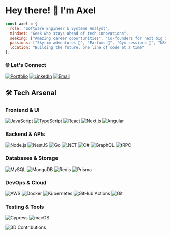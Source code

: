 # Hey there! 👋 I'm Axel

```javascript
const axel = {
  role: "Software Engineer & Systems Analyst",
  mindset: "Geek who stays ahead of tech innovations",
  seeking: ["Amazing career opportunities", "Co-founders for next big idea"],
  passions: ["Skyrim adventures 🐉", "Parfums 🌿", "Gym sessions 💪", "NBA games 🏀"],
  location: "Building the future, one line of code at a time"
};
```

<div align="left">
  
  ### 🌐 Let's Connect
  
  [![Portfolio](https://img.shields.io/badge/Portfolio-8B5CF6?style=for-the-badge&logo=vercel&logoColor=white)](https://axel-lois-dev.com/)
  [![LinkedIn](https://img.shields.io/badge/LinkedIn-8B5CF6?style=for-the-badge&logo=linkedin&logoColor=white)](https://www.linkedin.com/in/axel-lois-dev/)
  [![Email](https://img.shields.io/badge/Email-8B5CF6?style=for-the-badge&logo=protonmail&logoColor=white)](mailto:axel9034@proton.me)

</div>

## 🛠️ Tech Arsenal

<div align="left">

### Frontend & UI
![JavaScript](https://img.shields.io/badge/JavaScript-F7DF1E?style=for-the-badge&logo=javascript&logoColor=black)
![TypeScript](https://img.shields.io/badge/TypeScript-3178C6?style=for-the-badge&logo=typescript&logoColor=white)
![React](https://img.shields.io/badge/React-61DAFB?style=for-the-badge&logo=react&logoColor=black)
![Next.js](https://img.shields.io/badge/Next.js-000000?style=for-the-badge&logo=next.js&logoColor=white)
![Angular](https://img.shields.io/badge/Angular-DD0031?style=for-the-badge&logo=angular&logoColor=white)

### Backend & APIs
![Node.js](https://img.shields.io/badge/Node.js-339933?style=for-the-badge&logo=node.js&logoColor=white)
![NestJS](https://img.shields.io/badge/NestJS-E0234E?style=for-the-badge&logo=nestjs&logoColor=white)
![Go](https://img.shields.io/badge/Go-00ADD8?style=for-the-badge&logo=go&logoColor=white)
![.NET](https://img.shields.io/badge/.NET-512BD4?style=for-the-badge&logo=dotnet&logoColor=white)
![C#](https://img.shields.io/badge/C%23-239120?style=for-the-badge&logo=c-sharp&logoColor=white)
![GraphQL](https://img.shields.io/badge/GraphQL-E10098?style=for-the-badge&logo=graphql&logoColor=white)
![tRPC](https://img.shields.io/badge/tRPC-398CCB?style=for-the-badge&logo=trpc&logoColor=white)

### Databases & Storage
![MySQL](https://img.shields.io/badge/MySQL-4479A1?style=for-the-badge&logo=mysql&logoColor=white)
![MongoDB](https://img.shields.io/badge/MongoDB-47A248?style=for-the-badge&logo=mongodb&logoColor=white)
![Redis](https://img.shields.io/badge/Redis-DC382D?style=for-the-badge&logo=redis&logoColor=white)
![Prisma](https://img.shields.io/badge/Prisma-2D3748?style=for-the-badge&logo=prisma&logoColor=white)

### DevOps & Cloud
![AWS](https://img.shields.io/badge/AWS-232F3E?style=for-the-badge&logo=amazon-aws&logoColor=white)
![Docker](https://img.shields.io/badge/Docker-2496ED?style=for-the-badge&logo=docker&logoColor=white)
![Kubernetes](https://img.shields.io/badge/Kubernetes-326CE5?style=for-the-badge&logo=kubernetes&logoColor=white)
![GitHub Actions](https://img.shields.io/badge/GitHub_Actions-2088FF?style=for-the-badge&logo=github-actions&logoColor=white)
![Git](https://img.shields.io/badge/Git-F05032?style=for-the-badge&logo=git&logoColor=white)

### Testing & Tools
![Cypress](https://img.shields.io/badge/Cypress-17202C?style=for-the-badge&logo=cypress&logoColor=white)
![macOS](https://img.shields.io/badge/macOS-000000?style=for-the-badge&logo=apple&logoColor=white)

</div>

<div align="left">

  ![3D Contributions](https://github.com/axel-lois/axel-lois/blob/output/github-contribution-grid-snake-dark.svg)

</div>
